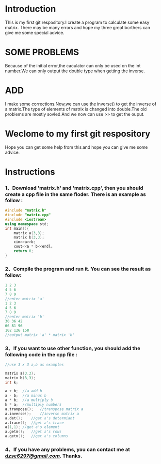 # Introduction
This is my first git respository.I create a program to calculate some easy matrix.
There may be many errors and hope my three great borthers can give me some special advice.
# SOME PROBLEMS
Because of the initial error,the caculator can only be used on the int number.We can only output the double type when getting the inverse.
# ADD
I make some corrections.Now,we can use the inverse() to get the inverse of a matrix.The type of elements of matrix is changed into double.The old problems are mostly sovled.And we now can use >> to get the ouput.
# Weclome to my first git respository
Hope you can get some help from this.and hope you can give me some advice.
# Instructions
###  **1、Download 'matrix.h' and 'matrix.cpp', then you should create a cpp file in the same floder. There is an example as follow :**
```cpp
#include "matrix.h"
#include "matrix.cpp"
#include <iostream>
using namespace std;
int main(){
    matrix a(3,3);
    matrix b(3,3);
    cin>>a>>b;
    cout<<a * b<<endl;
    return 0;
}
```
### **2、Compile the program and run it. You can see the result as follow:**
```cpp
1 2 3
4 5 6
7 8 9
//enter matrix 'a'
1 2 3
4 5 6
7 8 9
//enter matrix 'b'
30 36 42 
66 81 96 
102 126 150
//output matrix 'a' * matrix 'b'
```
### **3、If you want to use other function, you should add the following code in the cpp file :**
```cpp
//use 3 x 3 a,b as examples

matrix a(3,3);
matrix b(3,3);
int k;

a + b;  //a add b
a - b;  //a minus b
a * b;  //a multiply b
k * a;  //multiply numbers
a.tranpose();   //transpose matrix a
a.inverse();    //inverse matrix a
a.det();    //get a's determiant
a.trace();  //get a's trace
a(1,1); //get a's element
a.getm();   //get a's rows
a.getn();   //get a's columns
```
### **4、If you have any problems, you can contact me at *dzse6297@gmail.com*. Thanks.**